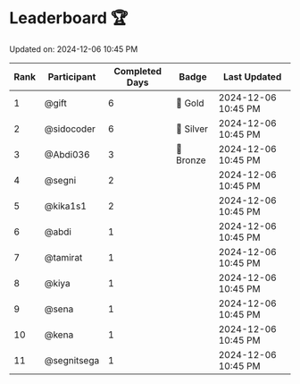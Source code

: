 # Leaderboard 🏆

Updated on: 2024-12-06 10:45 PM

| Rank | Participant       | Completed Days | Badge      | Last Updated         |
|------|-------------------|----------------|------------|----------------------|
| 1    | @gift             | 6              | 🏅 Gold     | 2024-12-06 10:45 PM |
| 2    | @sidocoder        | 6              | 🥈 Silver   | 2024-12-06 10:45 PM |
| 3    | @Abdi036          | 3              | 🥉 Bronze   | 2024-12-06 10:45 PM |
| 4    | @segni            | 2              |            | 2024-12-06 10:45 PM |
| 5    | @kika1s1          | 2              |            | 2024-12-06 10:45 PM |
| 6    | @abdi             | 1              |            | 2024-12-06 10:45 PM |
| 7    | @tamirat          | 1              |            | 2024-12-06 10:45 PM |
| 8    | @kiya             | 1              |            | 2024-12-06 10:45 PM |
| 9    | @sena             | 1              |            | 2024-12-06 10:45 PM |
| 10   | @kena             | 1              |            | 2024-12-06 10:45 PM |
| 11   | @segnitsega       | 1              |            | 2024-12-06 10:45 PM |
